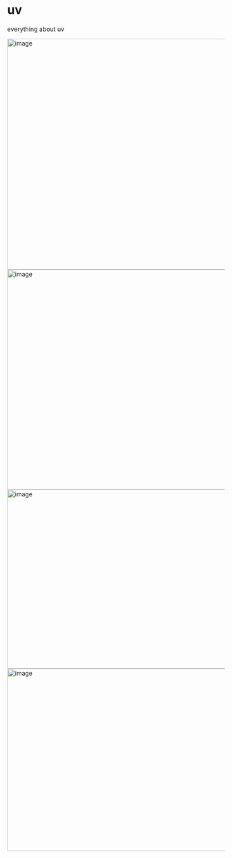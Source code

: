 # uv

everything about uv

<img width="585" height="535" alt="image" src="https://github.com/user-attachments/assets/d1661d38-f41a-4931-aea7-7ee7e878c453" />

<img width="595" height="510" alt="image" src="https://github.com/user-attachments/assets/6e758971-c617-460e-9600-712156ab75e4" />
<img width="547" height="415" alt="image" src="https://github.com/user-attachments/assets/465dbeeb-f4c3-42ad-9c9d-f7cb5cf8f15d" />
<img width="553" height="423" alt="image" src="https://github.com/user-attachments/assets/7fc2e116-da83-46bd-9e99-0e43b8de91fb" />

